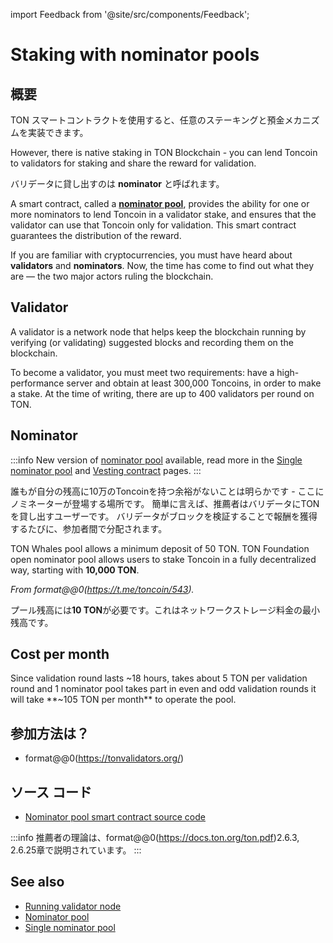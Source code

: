 import Feedback from '@site/src/components/Feedback';

# Staking with nominator pools

## 概要

TON スマートコントラクトを使用すると、任意のステーキングと預金メカニズムを実装できます。

However, there is native staking in TON Blockchain - you can lend Toncoin to validators for staking and share the reward for validation.

バリデータに貸し出すのは **nominator** と呼ばれます。

A smart contract, called a [**nominator pool**](/v3/documentation/smart-contracts/contracts-specs/nominator-pool), provides the ability for one or more nominators to lend Toncoin in a validator stake, and ensures that the validator can use that Toncoin only for validation. This smart contract guarantees the distribution of the reward.

If you are familiar with cryptocurrencies, you must have heard about **validators** and **nominators**. Now, the time has come to find out what they are — the two major actors ruling the blockchain.

## Validator

A validator is a network node that helps keep the blockchain running by verifying (or validating) suggested blocks and recording them on the blockchain.

To become a validator, you must meet two requirements: have a high-performance server and obtain at least 300,000 Toncoins, in order to make a stake. At the time of writing, there are up to 400 validators per round on TON.

## Nominator

:::info
New version of [nominator pool](/v3/documentation/smart-contracts/contracts-specs/nominator-pool/) available, read more in the [Single nominator pool](/v3/documentation/smart-contracts/contracts-specs/single-nominator-pool/) and [Vesting contract](/v3/documentation/smart-contracts/contracts-specs/vesting-contract/) pages.
:::

誰もが自分の残高に10万のToncoinを持つ余裕がないことは明らかです - ここにノミネーターが登場する場所です。 簡単に言えば、推薦者はバリデータにTON を貸し出すユーザーです。 バリデータがブロックを検証することで報酬を獲得するたびに、参加者間で分配されます。

TON Whales pool allows a minimum deposit of 50 TON. TON Foundation open nominator pool allows users to stake Toncoin in a fully decentralized way, starting with **10,000 TON**.

*From format@@0(https://t.me/toncoin/543).*

プール残高には**10 TON**が必要です。これはネットワークストレージ料金の最小残高です。

## Cost per month

Since validation round lasts ~18 hours, takes about 5 TON per validation round and 1 nominator pool takes part in even and odd validation rounds it will take **~105 TON per month** to operate the pool.

## 参加方法は？

- format@@0(https://tonvalidators.org/)

## ソース コード

- [Nominator pool smart contract source code](https://github.com/ton-blockchain/nominator-pool)

:::info
推薦者の理論は、format@@0(https://docs.ton.org/ton.pdf)2.6.3, 2.6.25章で説明されています。
:::

## See also

- [Running validator node](/v3/guidelines/nodes/running-nodes/validator-node)
- [Nominator pool](/v3/documentation/smart-contracts/contracts-specs/nominator-pool/)
- [Single nominator pool](/v3/documentation/smart-contracts/contracts-specs/single-nominator-pool/)
  <Feedback />

